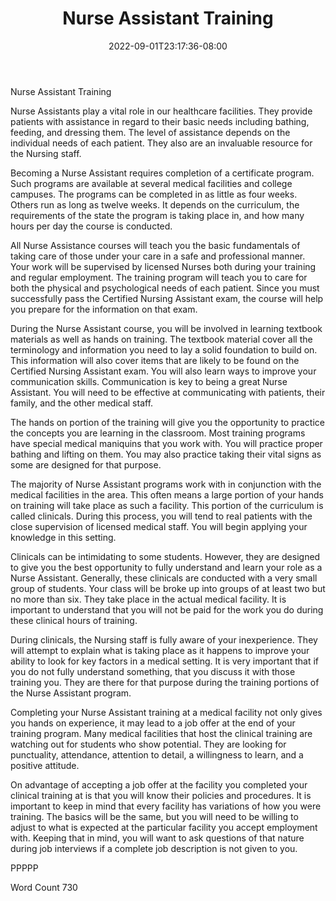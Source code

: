 ﻿---
title: "Nurse Assistant Training"
date: 2022-09-01T23:17:36-08:00
description: "Text Tips for Web Success"
featured_image: "/images/Text.jpg"
tags: ["Text"]
---

Nurse Assistant Training

Nurse Assistants play a vital role in our healthcare facilities. They provide patients with assistance in regard to their basic needs including bathing, feeding, and dressing them. The level of assistance depends on the individual needs of each patient. They also are an invaluable resource for the Nursing staff.

Becoming a Nurse Assistant requires completion of a certificate program. Such programs are available at several medical facilities and college campuses. The programs can be completed in as little as four weeks. Others run as long as twelve weeks. It depends on the curriculum, the requirements of the state the program is taking place in, and how many hours per day the course is conducted. 

All Nurse Assistance courses will teach you the basic fundamentals of taking care of those under your care in a safe and professional manner. Your work will be supervised by licensed Nurses both during your training and regular employment. The training program will teach you to care for both the physical and psychological needs of each patient. Since you must successfully pass the Certified Nursing Assistant exam, the course will help you prepare for the information on that exam.

During the Nurse Assistant course, you will be involved in learning textbook materials as well as hands on training. The textbook material cover all the terminology and information you need to lay a solid foundation to build on. This information will also cover items that are likely to be found on the Certified Nursing Assistant exam. You will also learn ways to improve your communication skills. Communication is key to being a great Nurse Assistant. You will need to be effective at communicating with patients, their family, and the other medical staff.

The hands on portion of the training will give you the opportunity to practice the concepts you are learning in the classroom. Most training programs have special medical maniquins that you work with. You will practice proper bathing and lifting on them. You may also practice taking their vital signs as some are designed for that purpose. 

The majority of Nurse Assistant programs work with in conjunction with the medical facilities in the area. This often means a large portion of your hands on training will take place as such a facility. This portion of the curriculum is called clinicals. During this process, you will tend to real patients with the close supervision of licensed medical staff. You will begin applying your knowledge in this setting. 

Clinicals can be intimidating to some students. However, they are designed to give you the best opportunity to fully understand and learn your role as a Nurse Assistant. Generally, these clinicals are conducted with a very small group of students. Your class will be broke up into groups of at least two but no more than six. They take place in the actual medical facility. It is important to understand that you will not be paid for the work you do during these clinical hours of training. 

During clinicals, the Nursing staff is fully aware of your inexperience. They will attempt to explain what is taking place as it happens to improve your ability to look for key factors in a medical setting. It is very important that if you do not fully understand something, that you discuss it with those training you. They are there for that purpose during the training portions of the Nurse Assistant program.

Completing your Nurse Assistant training at a medical facility not only gives you hands on experience, it may lead to a job offer at the end of your training program. Many medical facilities that host the clinical training are watching out for students who show potential. They are looking for punctuality, attendance, attention to detail, a willingness to learn, and a positive attitude.

On advantage of accepting a job offer at the facility you completed your clinical training at is that you will know their policies and procedures. It is important to keep in mind that every facility has variations of how you were training. The basics will be the same, but you will need to be willing to adjust to what is expected at the particular facility you accept employment with. Keeping that in mind, you will want to ask questions of that nature during job interviews if a complete job description is not given to you.

PPPPP

Word Count 730

